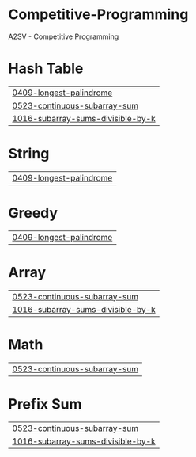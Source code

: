 # Competitive-Programming
A2SV - Competitive Programming


# Hash Table
|  |
| ------- |
| [0409-longest-palindrome](https://github.com/abeni505/Competitive-Programming/tree/master/0409-longest-palindrome) |
| [0523-continuous-subarray-sum](https://github.com/abeni505/Competitive-Programming/tree/master/0523-continuous-subarray-sum) |
| [1016-subarray-sums-divisible-by-k](https://github.com/abeni505/Competitive-Programming/tree/master/1016-subarray-sums-divisible-by-k) |
# String
|  |
| ------- |
| [0409-longest-palindrome](https://github.com/abeni505/Competitive-Programming/tree/master/0409-longest-palindrome) |
# Greedy
|  |
| ------- |
| [0409-longest-palindrome](https://github.com/abeni505/Competitive-Programming/tree/master/0409-longest-palindrome) |
# Array
|  |
| ------- |
| [0523-continuous-subarray-sum](https://github.com/abeni505/Competitive-Programming/tree/master/0523-continuous-subarray-sum) |
| [1016-subarray-sums-divisible-by-k](https://github.com/abeni505/Competitive-Programming/tree/master/1016-subarray-sums-divisible-by-k) |
# Math
|  |
| ------- |
| [0523-continuous-subarray-sum](https://github.com/abeni505/Competitive-Programming/tree/master/0523-continuous-subarray-sum) |
# Prefix Sum
|  |
| ------- |
| [0523-continuous-subarray-sum](https://github.com/abeni505/Competitive-Programming/tree/master/0523-continuous-subarray-sum) |
| [1016-subarray-sums-divisible-by-k](https://github.com/abeni505/Competitive-Programming/tree/master/1016-subarray-sums-divisible-by-k) |